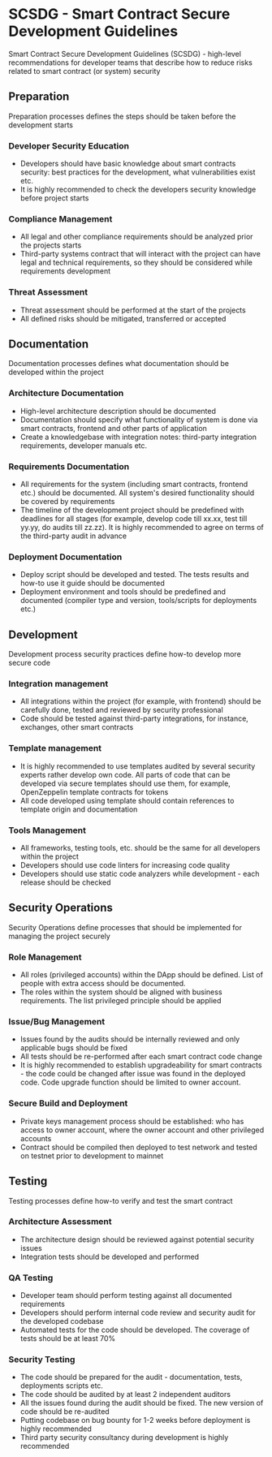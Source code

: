 # SCSDG - Smart Contract Secure Development Guidelines
Smart Contract Secure Development Guidelines (SCSDG) - high-level recommendations for developer teams that describe how to reduce risks related to smart contract (or system) security

## Preparation
Preparation processes defines the steps should be taken before the development starts

### Developer Security Education
- Developers should have basic knowledge about smart contracts security: best practices for the development, what vulnerabilities exist etc.
- It is highly recommended to check the developers security knowledge before project starts

### Compliance Management
- All legal and other compliance requirements should be analyzed prior the projects starts
- Third-party systems contract that will interact with the project can have legal and technical requirements, so they should be considered while requirements development

### Threat Assessment
- Threat assessment should be performed at the start of the projects
- All defined risks should be mitigated, transferred or accepted

## Documentation
Documentation processes defines what documentation should be developed within the project  

### Architecture Documentation
- High-level architecture description should be documented
- Documentation should specify what functionality of system is done via smart contracts, frontend and other parts of application
- Create a knowledgebase with integration notes: third-party integration requirements, developer manuals etc.

### Requirements Documentation
- All requirements for the system (including smart contracts, frontend etc.) should be documented. All system's desired functionality should be covered by requirements
- The timeline of the development project should be predefined with deadlines for all stages (for example, develop code till xx.xx, test till yy.yy, do audits till zz.zz). It is highly recommended to agree on terms of the third-party audit in advance

### Deployment Documentation
- Deploy script should be developed and tested. The tests results and how-to use it guide should be documented
- Deployment environment and tools should be predefined and documented (compiler type and version, tools/scripts for deployments etc.)

## Development
Development process security practices define how-to develop more secure code

### Integration management
- All integrations within the project (for example, with frontend) should be carefully done, tested and reviewed by security professional
- Code should be tested against third-party integrations, for instance, exchanges, other smart contracts

### Template management
- It is highly recommended to use templates audited by several security experts rather develop own code. All parts of code that can be developed via secure templates should use them, for example, OpenZeppelin template contracts for tokens
- All code developed using template should contain references to template origin and documentation

### Tools Management
- All frameworks, testing tools, etc. should be the same for all developers within the project
- Developers should use code linters for increasing code quality
- Developers should use static code analyzers while development - each release should be checked

## Security Operations
Security Operations define processes that should be implemented for managing the project securely

### Role Management
- All roles (privileged accounts) within the DApp should be defined. List of people with extra access should be documented.
- The roles within the system should be aligned with business requirements. The list privileged principle should be applied

### Issue/Bug Management
- Issues found by the audits should be internally reviewed and only applicable bugs should be fixed
- All tests should be re-performed after each smart contract code change
- It is highly recommended to establish upgradeability for smart contracts - the code could be changed after issue was found in the deployed code. Code upgrade function should be limited to owner account.

### Secure Build and Deployment
- Private keys management process should be established: who has access to owner account, where the owner account and other privileged accounts
- Contract should be compiled then deployed to test network and tested on testnet prior to development to mainnet

## Testing
Testing processes define how-to verify and test the smart contract

### Architecture Assessment
- The architecture design should be reviewed against potential security issues
- Integration tests should be developed and performed

### QA Testing
- Developer team should perform testing against all documented requirements
- Developers should perform internal code review and security audit for the developed codebase
- Automated tests for the code should be developed. The coverage of tests should be at least 70%   

### Security Testing
- The code should be prepared for the audit - documentation, tests, deployments scripts etc.
- The code should be audited by at least 2 independent auditors
- All the issues found during the audit should be fixed. The new version of code should be re-audited
- Putting codebase on bug bounty for 1-2 weeks before deployment is highly recommended
- Third party security consultancy during development is highly recommended
